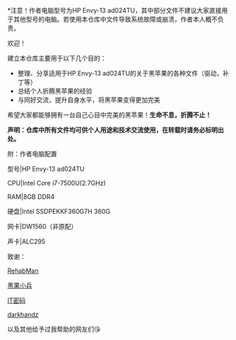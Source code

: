 *注意！作者电脑型号为HP Envy-13 ad024TU，其中部分文件不建议大家直接用于其他型号的电脑。若使用本仓库中文件导致系统故障或崩溃，作者本人概不负责。

欢迎！

建立本仓库主要用于以下几个目的：

- 整理、分享适用于HP Envy-13 ad024TU的关于黑苹果的各种文件（驱动，补丁等）
- 总结个人折腾黑苹果的经验
- 与同好交流，提升自身水平，将黑苹果变得更加完美

希望大家都能够拥有一台自己心目中完美的黑苹果！**生命不息，折腾不止！**

**声明：仓库中所有文件均可供个人用途和技术交流使用，在转载时请务必标明出处。**

附：作者电脑配置

型号|HP Envy-13 ad024TU

CPU|Intel Core i7-7500U(2.7GHz)

RAM|8GB DDR4

硬盘|Intel SSDPEKKF360G7H 360G

网卡|DW1560（非原配）

声卡|ALC295

致谢：

[RehabMan](https://github.com/RehabMan)

[黑果小兵](https://blog.daliansky.net)

[IT密码](https://www.itpwd.com)

[darkhandz](https://github.com/darkhandz)

以及其他给予过我帮助的网友们😘